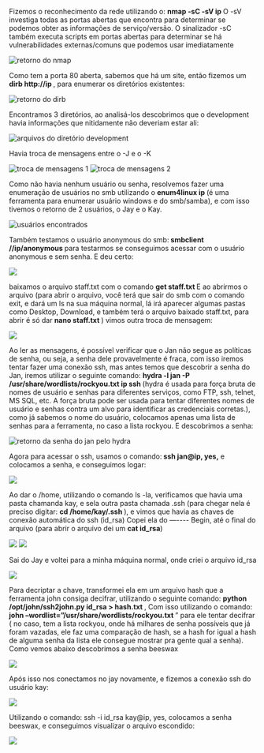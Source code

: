 <p> Fizemos o reconhecimento da rede utilizando o: <b> nmap -sC -sV ip </b> 
O -sV investiga todas as portas abertas que encontra para determinar se podemos obter as informações de serviço/versão. 
O sinalizador -sC também executa scripts em portas abertas para determinar se há vulnerabilidades externas/comuns que podemos usar imediatamente
</p>
<img src="https://raw.githubusercontent.com/LuaFly/tryhackme/main/basic_pentesting/images/Captura%20de%20tela%20de%202023-03-29%2020-26-08.png" alt="retorno do nmap"/>

<p> Como tem a porta 80 aberta, sabemos que há um site, então fizemos um <b>dirb http://ip </b>, para enumerar os diretórios existentes: </p>
<img src="https://raw.githubusercontent.com/LuaFly/tryhackme/main/basic_pentesting/images/Captura%20de%20tela%20de%202023-03-29%2020-29-30.png" alt="retorno do dirb" />

<p>Encontramos 3 diretórios, ao analisá-los descobrimos que o development havia informações que nitidamente não deveriam estar ali: </p>
<img src="https://raw.githubusercontent.com/LuaFly/tryhackme/main/basic_pentesting/images/Captura%20de%20tela%20de%202023-03-29%2020-30-48.png" alt="arquivos do diretório development" />

<p> Havia troca de mensagens entre o -J e o -K </p>
<img src="https://raw.githubusercontent.com/LuaFly/tryhackme/main/basic_pentesting/images/Captura%20de%20tela%20de%202023-03-29%2020-31-02.png" alt="troca de mensagens 1"/>
<img src="https://raw.githubusercontent.com/LuaFly/tryhackme/main/basic_pentesting/images/Captura%20de%20tela%20de%202023-03-29%2020-32-02.png" alt="troca de mensagens 2"/>

<p> Como não havia nenhum usuário ou senha, resolvemos fazer uma enumeração de usuários no smb utilizando o <b> enum4linux ip </b>(é uma ferramenta para enumerar usuário windows e do smb/samba), e com isso tivemos o retorno de 2 usuários, o Jay e o Kay. </p> 
<img src="https://raw.githubusercontent.com/LuaFly/tryhackme/main/basic_pentesting/images/Captura%20de%20tela%20de%202023-03-29%2020-36-35.png" alt="usuários encontrados"/>
<p> Também testamos o usuário anonymous do smb:<b> smbclient //ip/anonymous </b> para testarmos se conseguimos acessar com o usuário anonymous e sem senha.  E deu certo:</p>
<img src="https://raw.githubusercontent.com/LuaFly/tryhackme/main/basic_pentesting/images/Captura%20de%20tela%20de%202023-03-29%2020-38-34.png"/>
<p> baixamos o arquivo staff.txt com o comando <b> get staff.txt </b>
E ao abrirmos o arquivo (para abrir o arquivo, você terá que sair do smb com o comando exit, e dará um ls na sua máquina normal, lá irá aparecer algumas pastas como Desktop, Download, e também terá o arquivo baixado staff.txt, para abrir é só dar <b> nano staff.txt </b>) vimos outra troca de mensagem: </p>

<img src="https://raw.githubusercontent.com/LuaFly/tryhackme/main/basic_pentesting/images/Captura%20de%20tela%20de%202023-03-29%2020-39-45.png" />

<p> Ao ler as mensagens, é possível verificar que o Jan não segue as políticas de senha, ou seja, a senha dele provavelmente é fraca, com isso iremos tentar fazer uma conexão ssh, mas antes temos que descobrir a senha do Jan, iremos utilizar o seguinte comando: <b> hydra -l jan -P /usr/share/wordlists/rockyou.txt ip ssh </b> (hydra é  usada para força bruta de nomes de usuário e senhas para diferentes serviços, como FTP, ssh, telnet, MS SQL, etc. A força bruta pode ser usada para tentar diferentes nomes de usuário e senhas contra um alvo para identificar as credenciais corretas.), como já sabemos o nome do usuário, colocamos apenas uma lista de senhas para a ferramenta, no caso a lista rockyou. E descobrimos a senha: </p>
<img src="https://raw.githubusercontent.com/LuaFly/tryhackme/main/basic_pentesting/images/Captura%20de%20tela%20de%202023-03-29%2020-48-41.png" alt="retorno da senha do jan pelo hydra" />

<p> Agora para acessar o ssh, usamos o comando:<b> ssh jan@ip, yes,</b> e colocamos a senha, e conseguimos logar: </p>
<img src="https://raw.githubusercontent.com/LuaFly/tryhackme/main/basic_pentesting/images/Captura%20de%20tela%20de%202023-03-29%2020-50-33.png"/>

<p> Ao dar o /home, utilizando o comando ls -la, verificamos que havia uma pasta chamanda kay, e sela outra pasta chamada .ssh (para chegar nela é preciso digitar: <b> cd /home/kay/.ssh </b>), e vimos que havia as chaves de conexão automática do ssh (id_rsa) Copei ela do —---- Begin, até o final do arquivo (para abrir o arquivo dei um <b>cat id_rsa</b>) </p>
<img src="https://raw.githubusercontent.com/LuaFly/tryhackme/main/basic_pentesting/images/Captura%20de%20tela%20de%202023-03-29%2020-53-37.png" />
<img src="https://github.com/LuaFly/tryhackme/blob/main/basic_pentesting/images/Captura%20de%20tela%20de%202023-03-29%2020-53-21.png" />

<p> Sai do Jay e voltei para a minha máquina normal, onde criei o arquivo id_rsa </p>
<img src="https://raw.githubusercontent.com/LuaFly/tryhackme/main/basic_pentesting/images/Captura%20de%20tela%20de%202023-03-29%2020-55-02.png" />

<p> Para decriptar a chave, transformei ela em um arquivo hash que a ferramenta john consiga decifrar, utilizando o seguinte comando: <b> python /opt/john/ssh2john.py id_rsa > hash.txt </b>,
Com isso utilizando o comando: <b> john  –wordlist=”/usr/share/wordlists/rockyou.txt </b>” para ele tentar decifrar ( no caso, tem a lista rockyou, onde há milhares de senha possíveis que já foram vazadas, ele faz uma comparação de hash, se a hash for igual a hash de alguma senha da lista ele consegue mostrar pra gente qual a senha). Como vemos abaixo descobrimos a senha beeswax </p>
<img src="https://raw.githubusercontent.com/LuaFly/tryhackme/main/basic_pentesting/images/Captura%20de%20tela%20de%202023-03-29%2021-02-12.png" />

<p> Após isso nos conectamos no jay novamente, e fizemos a conexão ssh do usuário kay: </p>
<img src="https://raw.githubusercontent.com/LuaFly/tryhackme/main/basic_pentesting/images/Captura%20de%20tela%20de%202023-03-29%2021-03-39.png" />

<p> Utilizando o comando: ssh -i id_rsa kay@ip, yes, colocamos a senha beeswax, e conseguimos visualizar o arquivo escondido:</p>
<img src="https://raw.githubusercontent.com/LuaFly/tryhackme/main/basic_pentesting/images/Captura%20de%20tela%20de%202023-03-29%2021-06-08.png"/>
